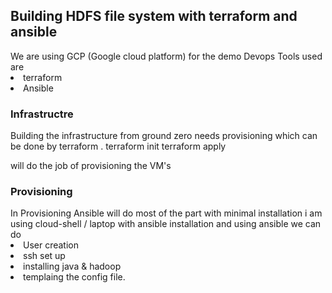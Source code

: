 
<h2> Building HDFS file system with terraform and ansible </h2>
  We are using GCP (Google cloud platform) for the demo
  Devops Tools used are
  <li> terraform
  <li> Ansible
<br>
<h3> Infrastructre </h3> 
  Building the infrastructure from ground zero needs provisioning which can be done by terraform .
  terraform init
  terraform apply 
  
  will do the job of provisioning the VM's
  <br>
 <h3> Provisioning </h3>
  In Provisioning Ansible will do most of the part with minimal installation 
  i am using cloud-shell / laptop with ansible installation and using ansible we can do 
  <li> User creation
  <li> ssh set up
  <li> installing java & hadoop
  <li> templaing the config file.
    
  
                                                            

